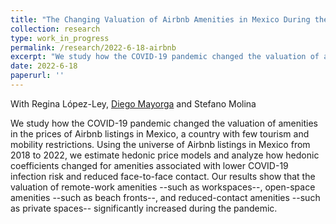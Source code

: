 ```yaml
---
title: "The Changing Valuation of Airbnb Amenities in Mexico During the COVID-19 Pandemic"
collection: research
type: work_in_progress
permalink: /research/2022-6-18-airbnb
excerpt: "We study how the COVID-19 pandemic changed the valuation of amenities in the prices of Airbnb listings in Mexico, a country with few tourism and mobility restrictions. Using the universe of Airbnb listings in Mexico from 2018 to 2022, we estimate hedonic price models and analyze how hedonic coefficients changed for amenities associated with lower COVID-19 infection risk and reduced face-to-face contact. Our results show that the valuation of remote-work amenities --such as workspaces--, open-space amenities --such as beach fronts--, and reduced-contact amenities --such as private spaces-- significantly increased during the pandemic."
date: 2022-6-18
paperurl: ''
---
```

With Regina López-Ley, [Diego Mayorga](https://gufaculty360.georgetown.edu/s/contact/0031Q00002abPhVQAU/diego-mayorga-cordova) and Stefano Molina

We study how the COVID-19 pandemic changed the valuation of amenities in the prices of Airbnb listings in Mexico, a country with few tourism and mobility restrictions. Using the universe of Airbnb listings in Mexico from 2018 to 2022, we estimate hedonic price models and analyze how hedonic coefficients changed for amenities associated with lower COVID-19 infection risk and reduced face-to-face contact. Our results show that the valuation of remote-work amenities --such as workspaces--, open-space amenities --such as beach fronts--, and reduced-contact amenities --such as private spaces-- significantly increased during the pandemic.

